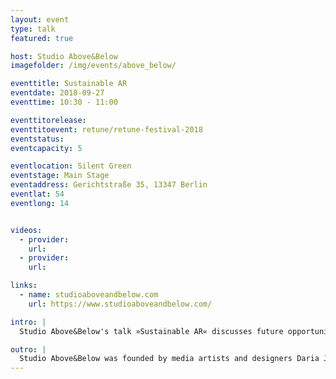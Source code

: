 ```yaml
---
layout: event
type: talk
featured: true

host: Studio Above&Below
imagefolder: /img/events/above_below/

eventtitle: Sustainable AR
eventdate: 2018-09-27
eventtime: 10:30 - 11:00

eventtitorelease:
eventtitoevent: retune/retune-festival-2018
eventstatus:
eventcapacity: 5

eventlocation: Silent Green
eventstage: Main Stage
eventaddress: Gerichtstraße 35, 13347 Berlin
eventlat: 54
eventlong: 14


videos:
  - provider:
    url:
  - provider:
    url:

links:
  - name: studioaboveandbelow.com
    url: https://www.studioaboveandbelow.com/

intro: |
  Studio Above&Below's talk »Sustainable AR« discusses future opportunities of shaping new territorial spaces, natural and technological materials and social interactions in the emerging Augmented Reality sphere. The studio believes in the rise of a new landscape between our digital and physical environment showing this through their newest work “Terrain”. Will human kind design a new sustainable society for our Augmented Reality sphere?

outro: |
  Studio Above&Below was founded by media artists and designers Daria Jelonek and Perry-James Sugden, after graduating from the Royal College of Art in Information Experience Design in 2017. The studio focuses on interactive and immersive projects, based on hands-on research at the intersection of art, design and technology. Their art and design works explore future scenarios in which emerging technologies and code have the potential to improve our planet’s well being. In 2018-2019, Studio Above&Below receives a year long art R&D funding by Collusion Cambridge, for which they currently focus on Augmented Reality’s positive uses for our environment and consumer behaviours. They  received several fundings and prizes, which include the Collusion art funding 2018 (winner), Lumen Prize 2018 (shortlisted, currently ongoing), permanent art installation opportunity at the new Bloomberg building London (2017) and they were shortlisted for WIRED Creative Hack Award 2017, Tenderflix Award 2017 and Communication Arts Award - Interactive Art 2017 and received the Battersea sculpture prize 2016 (winner). Their artworks were collectively and independently exhibited and screened at cultural institutes such as ICA London, Photophore - Spazio Ridotto Venice, Royal Academy, Royal College of Art, Sonar Barcelona, Hima Art Space Shanghai and International Shortfilm Festival Oberhausen.
---
```

